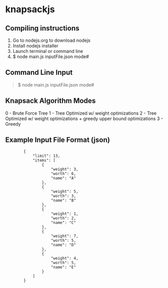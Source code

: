 knapsackjs
==========

Compiling instructions
-------------
1. Go to nodejs.org to download nodejs
2. Install nodejs installer
3. Launch terminal or command line
4. $ node main.js inputFile.json mode#

Command Line Input
-------------
> $ node main.js inputFile.json mode#

Knapsack Algorithm Modes
-------------
0 - Brute Force Tree
1 - Tree Optimized w/ weight optimizations
2 - Tree Optimized w/ weight optimizations + greedy upper bound optimizations
3 - Greedy

Example Input File Format (json)
-------------
			{
			    "limit": 13,
			    "items": [
			        {
			            "weight": 3,
			            "worth": 6,
			            "name": "A"
			        },
			        {
			            "weight": 5,
			            "worth": 3,
			            "name": "B"
			        },
			        {
			            "weight": 1,
			            "worth": 2,
			            "name": "C"
			        },
			        {
			            "weight": 7,
			            "worth": 5,
			            "name": "D"
			        },
			        {
			            "weight": 4,
			            "worth": 5,
			            "name": "E"
			        }
			    ]
			}

